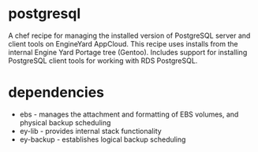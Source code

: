 postgresql
========

A chef recipe for managing the installed version of PostgreSQL server and client tools on EngineYard AppCloud. This recipe uses installs from the internal Engine Yard Portage tree (Gentoo). Includes support for installing PostgreSQL client tools for working with RDS PostgreSQL.

dependencies
============

- ebs - manages the attachment and formatting of EBS volumes, and physical backup scheduling
- ey-lib - provides internal stack functionality
- ey-backup - establishes logical backup scheduling